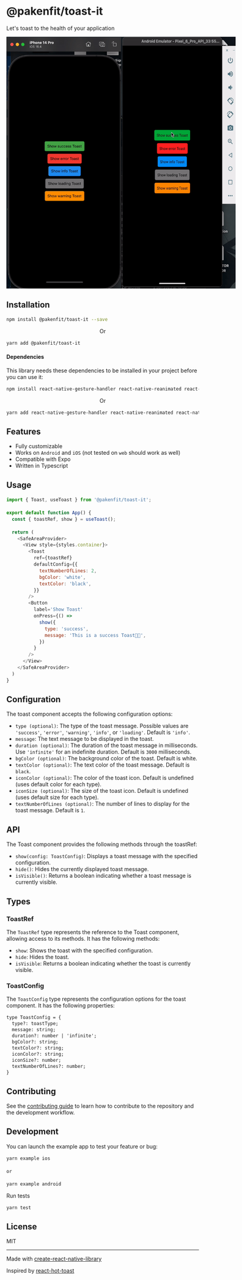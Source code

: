 # @pakenfit/toast-it

Let's toast to the health of your application

<p align='center' style="display: flex">
  <img src='./screenshots/demo_ios.gif' width="300">
  <img src='./screenshots/demo_android.gif' width="300">
</p>


## Installation

```sh
npm install @pakenfit/toast-it --save
```

<p align="center">Or</p>

```sh
yarn add @pakenfit/toast-it
```

#### Dependencies
This library needs these dependencies to be installed in your project before you can use it:

```sh
npm install react-native-gesture-handler react-native-reanimated react-native-safe-area-context react-native-svg --save
```
<p align="center">Or</p>

```sh
yarn add react-native-gesture-handler react-native-reanimated react-native-safe-area-context react-native-svg
```

## Features

- Fully customizable
- Works on `Android` and `iOS` (not tested on `web` should work as well)
- Compatible with Expo
- Written in Typescript


## Usage

```js
import { Toast, useToast } from '@pakenfit/toast-it';

export default function App() {
  const { toastRef, show } = useToast();

  return (
    <SafeAreaProvider>
      <View style={styles.container}>
        <Toast
          ref={toastRef}
          defaultConfig={{
            textNumberOfLines: 2,
            bgColor: 'white',
            textColor: 'black',
          }}
        />
        <Button
          label='Show Toast'
          onPress={() =>
            show({
              type: 'success',
              message: 'This is a success Toast🤙🏽',
            })
          }
        />
      </View>
    </SafeAreaProvider>
  )
}


```

## Configuration
The toast component accepts the following configuration options:

- `type (optional)`: The type of the toast message. Possible values are `'success'`, `'error'`, `'warning'`, `'info'`, or `'loading'`. Default is `'info'`.
- `message`: The text message to be displayed in the toast.
- `duration (optional)`: The duration of the toast message in milliseconds. Use `'infinite'` for an indefinite duration. Default is `3000` milliseconds.
- `bgColor (optional)`: The background color of the toast. Default is white.
- `textColor (optional)`: The text color of the toast message. Default is `black`.
- `iconColor (optional)`: The color of the toast icon. Default is undefined (uses default color for each type).
- `iconSize (optional)`: The size of the toast icon. Default is undefined (uses default size for each type).
- `textNumberOfLines (optional)`: The number of lines to display for the toast message. Default is `1`.



## API
The Toast component provides the following methods through the toastRef:

- `show(config: ToastConfig)`: Displays a toast message with the specified configuration.
- `hide()`: Hides the currently displayed toast message.
- `isVisible()`: Returns a boolean indicating whether a toast message is currently visible.

## Types

### ToastRef
The `ToastRef` type represents the reference to the Toast component, allowing access to its methods. It has the following methods:

- `show`: Shows the toast with the specified configuration.
- `hide`: Hides the toast.
- `isVisible`: Returns a boolean indicating whether the toast is currently visible.

### ToastConfig
The `ToastConfig` type represents the configuration options for the toast component. It has the following properties:

```
type ToastConfig = {
  type?: toastType;
  message: string;
  duration?: number | 'infinite';
  bgColor?: string;
  textColor?: string;
  iconColor?: string;
  iconSize?: number;
  textNumberOfLines?: number;
}
```


## Contributing

See the [contributing guide](CONTRIBUTING.md) to learn how to contribute to the repository and the development workflow.

## Development

You can launch the example app to test your feature or bug:

```sh
yarn example ios

or

yarn example android
```

Run tests

```
yarn test
```

## License

MIT

---

Made with [create-react-native-library](https://github.com/callstack/react-native-builder-bob)

Inspired by [react-hot-toast](https://github.com/timolins/react-hot-toast)
